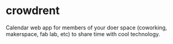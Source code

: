 # crowdrent
Calendar web app for members of your doer space (coworking, makerspace, fab lab, etc) to share time with cool technology. 
